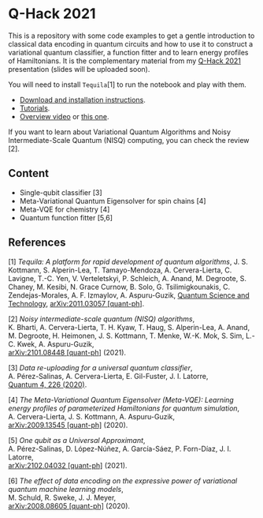 # Q-Hack 2021

This is a repository with some code examples to get a gentle introduction to classical data encoding in quantum circuits and how to use it to construct a variational quantum classifier, a function fitter and to learn energy profiles of Hamiltonians.
It is the complementary material from my [Q-Hack 2021](https://qhack.ai/index.html) presentation (slides will be uploaded soon).

You will need to install `Tequila`[1] to run the notebook and play with them. 

- [Download and installation instructions](https://github.com/aspuru-guzik-group/tequila). 
- [Tutorials](https://github.com/aspuru-guzik-group/tequila-tutorials).
- [Overview video](https://www.youtube.com/watch?v=hUdf0P2fW2E) or [this one](https://www.youtube.com/watch?v=eUqUUAUFHyc).

If you want to learn about Variational Quantum Algorithms and Noisy Intermediate-Scale Quantum (NISQ) computing, you can check the review [2].

## Content

- Single-qubit classifier [3]
- Meta-Variational Quantum Eigensolver for spin chains [4]
- Meta-VQE for chemistry [4]
- Quantum function fitter [5,6]


## References

[1] _Tequila: A platform for rapid development of quantum algorithms_, J. S. Kottmann, S. Alperin-Lea, T. Tamayo-Mendoza, A. Cervera-Lierta, C. Lavigne, T.-C. Yen, V. Verteletskyi, P. Schleich, A. Anand, M. Degroote, S. Chaney, M. Kesibi, N. Grace Curnow, B. Solo, G. Tsilimigkounakis, C. Zendejas-Morales, A. F. Izmaylov, A. Aspuru-Guzik, [Quantum Science and Technology](https://iopscience.iop.org/article/10.1088/2058-9565/abe567/pdf), [arXiv:2011.03057 [quant-ph]](https://arxiv.org/abs/2011.03057).

[2] _Noisy intermediate-scale quantum (NISQ) algorithms_, <br/>
K. Bharti, A. Cervera-Lierta, T. H. Kyaw, T. Haug, S. Alperin-Lea, A. Anand, M. Degroote, H. Heimonen, J. S. Kottmann, T. Menke, W.-K. Mok, S. Sim, L.-C. Kwek, A. Aspuru-Guzik, <br/>
[arXiv:2101.08448 [quant-ph]](https://arxiv.org/abs/2101.08448) (2021).

[3] _Data re-uploading for a universal quantum classifier_, <br/>
A. Pérez-Salinas, A. Cervera-Lierta, E. Gil-Fuster, J. I. Latorre, <br/>
[Quantum 4, 226 (2020)](https://quantum-journal.org/papers/q-2020-02-06-226/).

[4] _The Meta-Variational Quantum Eigensolver (Meta-VQE): Learning energy profiles of parameterized Hamiltonians for quantum simulation_,<br/>
A. Cervera-Lierta, J. S. Kottmann, A. Aspuru-Guzik, <br/>
[arXiv:2009.13545 [quant-ph]](https://arxiv.org/abs/2009.13545) (2020).

[5] _One qubit as a Universal Approximant_, <br/>
A. Pérez-Salinas, D. López-Núñez, A. García-Sáez, P. Forn-Díaz, J. I. Latorre, <br/>
[arXiv:2102.04032 [quant-ph]](https://arxiv.org/abs/2102.04032) (2021).

[6] _The effect of data encoding on the expressive power of variational quantum machine learning models_, <br/>
M. Schuld, R. Sweke, J. J. Meyer, <br/>
[arXiv:2008.08605 [quant-ph]](https://arxiv.org/abs/2008.08605) (2020).
